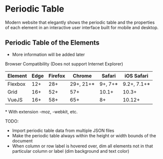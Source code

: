 # Periodic Table
Modern website that elegantly shows the periodic table and the properties of each element in an interactive user interface built for mobile and desktop.
## Periodic Table of the Elements
* More information will be added later

Browser Compatibility (Does not support Internet Explorer)

Element   | Edge    | Firefox | Chrome    | Safari   | iOS Safari
----      | ----    | ------- | -------   | ------   | -----------
Flexbox   | 12+     | 28+     | 29+, 21+* | 9+, 7+*  | 9.2+, 7.1+*
Grid      | 16+     | 52+     | 57+       | 10.1+    | 10.3+
VueJS     | 16+     | 58+     | 65+       | 8+       | 10.12+

\* With extension -moz, -webkit, etc.</br>

TODO:
* Import periodic table data from multiple JSON files
* Make the periodic table always within the height or width bounds of the document
* When column or row label is hovered over, dim all elements not in that particular column or label (dim background and text color)
